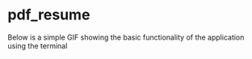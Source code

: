 # pdf_resume
Below is a simple GIF showing the basic functionality of the application using the terminal
<a href="pdf-resume.gif"></a>